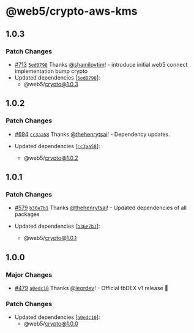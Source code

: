 # @web5/crypto-aws-kms

## 1.0.3

### Patch Changes

- [#713](https://github.com/TBD54566975/web5-js/pull/713) [`5ed8798`](https://github.com/TBD54566975/web5-js/commit/5ed87986e4f3fde25eff2691afb49011d4ba69ce) Thanks [@shamilovtim](https://github.com/shamilovtim)! - introduce initial web5 connect implementation
  bump crypto
- Updated dependencies [[`5ed8798`](https://github.com/TBD54566975/web5-js/commit/5ed87986e4f3fde25eff2691afb49011d4ba69ce)]:
  - @web5/crypto@1.0.3

## 1.0.2

### Patch Changes

- [#694](https://github.com/TBD54566975/web5-js/pull/694) [`cc3aa58`](https://github.com/TBD54566975/web5-js/commit/cc3aa58069dd5465834b32174e3f840ddf782d60) Thanks [@thehenrytsai](https://github.com/thehenrytsai)! - Dependency updates.

- Updated dependencies [[`cc3aa58`](https://github.com/TBD54566975/web5-js/commit/cc3aa58069dd5465834b32174e3f840ddf782d60)]:
  - @web5/crypto@1.0.2

## 1.0.1

### Patch Changes

- [#579](https://github.com/TBD54566975/web5-js/pull/579) [`b36e7b1`](https://github.com/TBD54566975/web5-js/commit/b36e7b1eabd7c99313d6f6adb335c5a6d085d83e) Thanks [@thehenrytsai](https://github.com/thehenrytsai)! - Updated dependencies of all packages

- Updated dependencies [[`b36e7b1`](https://github.com/TBD54566975/web5-js/commit/b36e7b1eabd7c99313d6f6adb335c5a6d085d83e)]:
  - @web5/crypto@1.0.1

## 1.0.0

### Major Changes

- [#479](https://github.com/TBD54566975/web5-js/pull/479) [`a0edc10`](https://github.com/TBD54566975/web5-js/commit/a0edc1085cd78fa0a57383a9919c71f4971d3aba) Thanks [@leordev](https://github.com/leordev)! - Official tbDEX v1 release 🎉

### Patch Changes

- Updated dependencies [[`a0edc10`](https://github.com/TBD54566975/web5-js/commit/a0edc1085cd78fa0a57383a9919c71f4971d3aba)]:
  - @web5/crypto@1.0.0
